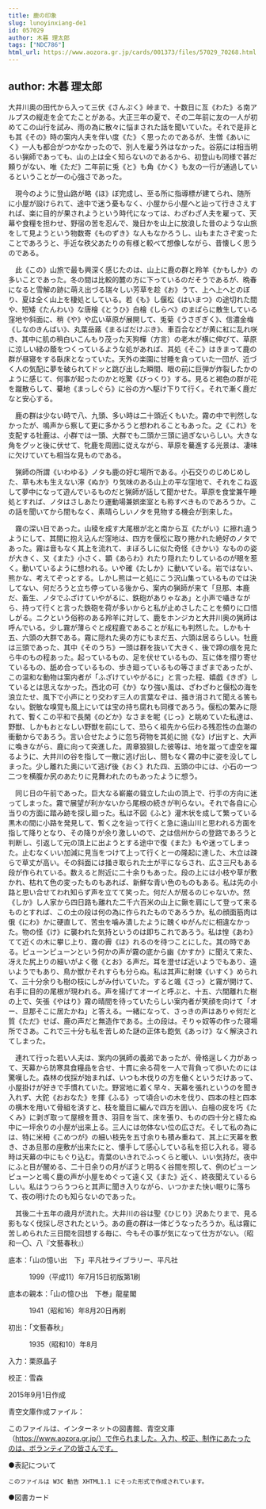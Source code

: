 ```yaml
---
title: 鹿の印象
slug: lunoyinxiang-de1
id: 057029
author: 木暮 理太郎
tags: ["NDC786"]
html_url: https://www.aozora.gr.jp/cards/001373/files/57029_70268.html
---
```


## author: 木暮 理太郎

大井川奥の田代から入って三伏《さんぷく》峠まで、十数日に亙《わた》る南アルプスの縦走を企てたことがある。大正三年の夏で、その二年前に友の一人が初めてこの山行を試み、雨の為に散々に悩まされた話を聞いていた。それで是非とも其《その》時の案内人夫を伴い度《た》く思ったのであるが、生憎《あいにく》一人も都合がつかなかったので、別人を雇う外はなかった。谷筋には相当明るい猟師であっても、山の上は全く知らないのであるから、初登山も同様で甚だ頼りがない、唯《ただ》二年前に兎《と》も角《かく》も友の一行が通過しているということが一の心強さであった。

　現今のように登山路が略《ほ》ぼ完成し、至る所に指導標が建てられ、随所に小屋が設けられて、途中で迷う憂もなく、小屋から小屋へと辿って行きさえすれば、楽に目的が果されようという時代になっては、わざわざ人夫を雇って、天幕や食糧を担わせ、野宿の苦を忍んで、幾日かを山上に放浪した昔のような山旅をして見ようという物数寄《ものずき》な人もなかろうし、山もまたさぞ変ったことであろうと、手近な秩父あたりの有様と較べて想像しながら、昔懐しく思うのである。

　此《この》山旅で最も興深く感じたのは、山上に鹿の群と羚羊《かもしか》の多いことであった。冬の間は比較的麓の方に下っているのだそうであるが、晩春になると雪解の跡に萌え出づる瑞々しい芳草を趁《お》うて、上へ上へとのぼり、夏は全く山上を棲処としている。若《も》し偃松《はいまつ》の途切れた間や、短矮《たんわい》な唐檜《とうひ》白檜《しらべ》のまばらに散生している窪地や斜面に、稍《や》や広い草原が展開して、兎菊《うさぎぎく》、信濃金梅《しなのきんばい》、丸葉岳蕗《まるばだけぶき》、車百合などが黄に紅に乱れ咲き、其中に肌の稍白いこんもり茂った天狗樺（方言）の老木が横に伸びて、草原に涼しい緑の蔭をつくっているような処があれば、其処《そこ》はきまって鹿の群が昼寝をする臥床となっていた。天外の楽園に甘睡を貪っていた一団が、近づく人の気配に夢を破られてドッと跳び出した瞬間、眼の前に巨弾が炸裂したかのように感じて、何事が起ったのかと吃驚《びっくり》する。見ると褐色の群が花を蹴散らして、驀地《まっしぐら》に谷の方へ駆け下りて行く。それで漸く鹿だなと安心する。

　鹿の群は少ない時で八、九頭、多い時は二十頭近くもいた。霧の中で判然しなかったが、鳴声から察して更に多かろうと想われることもあった。之《これ》を支配する牡鹿は、小群では一頭、大群でも二頭か三頭に過ぎないらしい。大きな角をグッと後に伏せて、牝鹿を周囲に従えながら、草原を驀進する光景は、凄味に欠けていても相当な見ものである。

　猟師の所謂《いわゆる》ノタも鹿の好む場所である。小石交りのじめじめした、草も木も生えない濘《ぬか》り気味のある山上の平な窪地で、それをこね返して夢中になって遊んでいるものだと猟師が話して聞かせた。草原を食堂兼午睡処とすれば、ノタはさしあたり運動場兼娯楽室とも称すべきものであろうか。この話を聞いてから間もなく、素晴らしいノタを見物する機会が到来した。

　霧の深い日であった。山稜を成す大尾根が北と南から互《たがい》に擦れ違うようにして、其間に抱え込んだ窪地は、四方を偃松に取り捲かれた絶好のノタであった。霧は音もなく其上を流れて、まぼろしに似た奇怪《きかい》なものの姿が大きく、又《また》小さく、顕《あらわ》れたり隠れたりしているのが眼を惹く。動いているように想われる。いや確《たしか》に動いている。岩ではない、熊かな、考えてぞっとする。しかし熊は一と処にこう沢山集っているものでは決してない、何だろうと立ち停っている後から、案内の猟師が来て「旦那、本鹿だ、畜生、ノタでふざけていやがるに、鉄砲がありゃなあ」と小声で囁きながら、持って行くと言った鉄砲を荷が多いからと私が止めさしたことを頻りに口惜しがる。ニクという俗称のある羚羊に対して、鹿をホンジカと大井川奥の猟師は呼んでいる。少し霧が薄らぐと成程鹿であることが私にも判然した。しかも十五、六頭の大群である。霧に隠れた奥の方にもまだ五、六頭は居るらしい。牡鹿は三頭であった、其中《そのうち》一頭は群を抜いて大きく、後で蹄の痕を見たら牛のもの程あった。起っているもの、足を伏せているもの、互に体を摺り寄せているもの、舐め合っているもの、歩き廻っているもの等さまざまであったが、この温和な動物は案内者が「ふざけていやがるに」と言った程、嬉戯《きぎ》しているとは思えなかった。西北の可《か》なり強い風は、ざわざわと偃松の海を浪立たせ、風下で小声にとり交わす三人の言葉なぞは、掻き消されて聞える筈もない。鋭敏な嗅覚も風上にいては宝の持ち腐れも同様であろう。偃松の繁みに隠れて、暫くこの平和で長閑《のどか》なさまを眤《じっ》と眺めていた私達は、野獣、しかもおとなしい野獣を前にして、恐らく祖先から伝わる残忍性の血潮の衝動からであろう。言い合せたように忽ち荷物を其処に抛《な》げ出すと、大声に喚きながら、鹿に向って突進した。周章狼狽した彼等は、地を蹴って虚空を躍るように、大井川の谷を指して一散に逃げ出し、間もなく霧の中に姿を没してしまった。少し離れた奥にいて逃げ後《おく》れた四、五頭の中には、小石の一つ二つを横腹か尻のあたりに見舞われたのもあったように想う。

　同じ日の午前であった。巨大なる嶄巌の聳立した山の頂上で、行手の方向に迷ってしまった。霧で展望が利かないから尾根の続きが判らない。それで各自に心当りの方面に踏み跡を探し廻った。私は不図《ふと》灌木状を成して繁っている黒木の間に小路を発見して、暫く之を辿って行くと急に遠山川と思われる方面を指して降りとなり、その降りが余り激しいので、之は信州からの登路であろうと判断し、引返して元の頂上に出ようとする途中で復《また》もや迷ってしまった。止むなくいい加減に見当をつけて上って行くと一の隆起に達した、木立は疎らで草丈が高い。その斜面には掻き取られた土が平にならされ、広さ三尺もある段が作られている。数えると附近に二十余りもあった。段の上には小枝や草が敷かれ、枯れて色の変ったものもあれば、新鮮な青い色のものもある。私は先の小路と思い合せてわれ知らず声を立てて笑った。何だ人が居るのじゃないか。然《しか》し人家から四日路も離れた二千六百米の山上に鍬を肩にして登って来るものとすれば、この土の段は何の為に作られたものであろうか。私の顔面筋肉は俄《にわ》かに硬直して、苦虫を噛み潰したように醜くゆがんだに相違なかった。物の怪《け》に襲われた気持というのは即ちこれであろう。私は惶《あわ》てて近くの木に攀じ上り、霧の霽《は》れるのを待つことにした。其の時である。ピューンピューンという何かの声が霧の底から幽《かすか》に聞えて来た、冴えた尻上りの細いがよく徹《とお》る声だ。耳を澄せば近いようでもあり、遠いようでもあり、鳥か獣かそれすらも分らぬ。私は其声に射竦《いすく》められて、三十分余りも樹の枝にしがみ付いていた。すると颯《さっ》と霧が開けて、右手に目的の尾根が現われる。声を揚げてオーイと呼ぶと、十五、六間離れた樹の上で、矢張《やはり》霧の晴間を待っていたらしい案内者が笑顔を向けて「オー、旦那そこに居たかね」と答える。一緒になって、さっきの声はありゃ何だと質《ただ》せば、鹿の声だと無造作である。土の段は。そりゃ奴等の作った寝場所でさあ。これで三十分も私を苦しめた謎の正体も飽気《あっけ》なく解決されてしまった。

　連れて行った若い人夫は、案内の猟師の義弟であったが、骨格逞しく力があって、天幕から防寒具食糧品を合せ、十貫に余る荷を一人で背負って歩いたのには驚嘆した。森林の伐採が始まれば、いつも木伐りの方を働くというだけあって、小屋掛けが好きで手慣れていた。野営地に着く早々、天幕を張れというのを聞き入れず、大鉈《おおなた》を揮《ふる》って頃合いの木を伐り、四本の柱と四本の横木を用いて骨組を済すと、枝を籠目に編んで四方を囲い、白檜の皮を巧《たくみ》に剥ぎ取って屋根を葺き、羽目を当て、床を張り、ものの四十分と経たぬ中に一坪余りの小屋が出来上る。三人には勿体ない位の広さだ。そして私の為には、特に米栂《こめつが》の細い枝先を五寸余りも積み重ねて、其上に天幕を敷き、さあ旦那の座敷が出来たにと、懐手して感心している私を招じ入れる。寝る時は天幕の中にもぐり込む。青葉のいきれでふっくらと暖い、いい気持だ。夜中にふと目が醒める、二十日余りの月がぼうと明るく谷間を照して、例のピューンピューンと鳴く鹿の声が小屋をめぐって遠く又《また》近く、終夜聞えているらしい。私はうつらうつらと其声に聞き入りながら、いつかまた快い眠りに落ちて、夜の明けたのも知らないのであった。



　其後二十五年の歳月が流れた。大井川の谷は聖《ひじり》沢あたりまで、見る影もなく伐採し尽されたという。あの鹿の群は一体どうなったろうか。私は霧に苦しめられた三日間を回想する毎に、今もその事が気になって仕方がない。（昭和一〇、八『文藝春秋』）













底本：「山の憶い出　下」平凡社ライブラリー、平凡社

　　　1999（平成11）年7月15日初版第1刷

底本の親本：「山の憶ひ出　下巻」龍星閣

　　　1941（昭和16）年8月20日再刷

初出：「文藝春秋」

　　　1935（昭和10）年8月

入力：栗原晶子

校正：雪森

2015年9月1日作成

青空文庫作成ファイル：

このファイルは、インターネットの図書館、青空文庫（https://www.aozora.gr.jp/）で作られました。入力、校正、制作にあたったのは、ボランティアの皆さんです。











●表記について


	このファイルは W3C 勧告 XHTML1.1 にそった形式で作成されています。







●図書カード